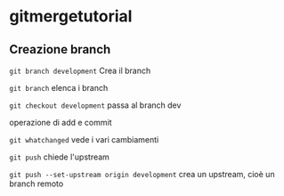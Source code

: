 # gitmergetutorial

## Creazione branch

``git branch development`` Crea il branch

``git branch`` elenca i branch

``git checkout development`` passa al branch dev

operazione di add e commit

``git whatchanged`` vede i vari cambiamenti


``git push`` chiede l'upstream

``git push --set-upstream origin development`` crea un upstream, cioè un branch remoto